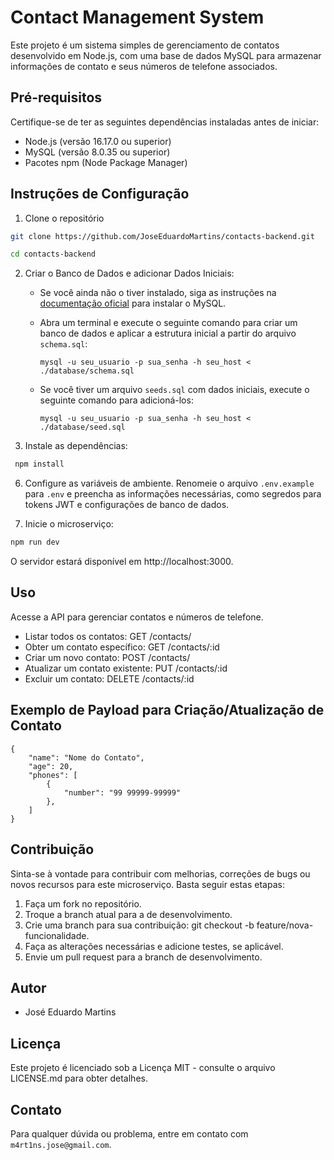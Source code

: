 # Contact Management System

Este projeto é um sistema simples de gerenciamento de contatos desenvolvido em Node.js, com uma base de dados MySQL para armazenar informações de contato e seus números de telefone associados.

## Pré-requisitos

Certifique-se de ter as seguintes dependências instaladas antes de iniciar:

-   Node.js (versão 16.17.0 ou superior)
-   MySQL (versão 8.0.35 ou superior)
-   Pacotes npm (Node Package Manager)

## Instruções de Configuração

1. Clone o repositório

```bash
git clone https://github.com/JoseEduardoMartins/contacts-backend.git

cd contacts-backend
```

2. Criar o Banco de Dados e adicionar Dados Iniciais:

    - Se você ainda não o tiver instalado, siga as instruções na [documentação oficial](https://www.mysql.com/downloads/) para instalar o MySQL.

    - Abra um terminal e execute o seguinte comando para criar um banco de dados e aplicar a estrutura inicial a partir do arquivo `schema.sql`:

        ```
        mysql -u seu_usuario -p sua_senha -h seu_host < ./database/schema.sql

        ```

    - Se você tiver um arquivo `seeds.sql` com dados iniciais, execute o seguinte comando para adicioná-los:
        ```
        mysql -u seu_usuario -p sua_senha -h seu_host < ./database/seed.sql
        ```

3. Instale as dependências:

```bash
 npm install
```

6. Configure as variáveis de ambiente. Renomeie o arquivo `.env.example` para `.env` e preencha as informações necessárias, como segredos para tokens JWT e configurações de banco de dados.

7. Inicie o microserviço:

```bash
npm run dev
```

O servidor estará disponível em http://localhost:3000.

## Uso

Acesse a API para gerenciar contatos e números de telefone.

-   Listar todos os contatos: GET /contacts/
-   Obter um contato específico: GET /contacts/:id
-   Criar um novo contato: POST /contacts/
-   Atualizar um contato existente: PUT /contacts/:id
-   Excluir um contato: DELETE /contacts/:id

## Exemplo de Payload para Criação/Atualização de Contato

```script
{
    "name": "Nome do Contato",
    "age": 20,
    "phones": [
        {
            "number": "99 99999-99999"
        },
    ]
}
```

## Contribuição

Sinta-se à vontade para contribuir com melhorias, correções de bugs ou novos recursos para este microserviço. Basta seguir estas etapas:

1. Faça um fork no repositório.
2. Troque a branch atual para a de desenvolvimento.
3. Crie uma branch para sua contribuição: git checkout -b feature/nova-funcionalidade.
4. Faça as alterações necessárias e adicione testes, se aplicável.
5. Envie um pull request para a branch de desenvolvimento.

## Autor

-   José Eduardo Martins

## Licença

Este projeto é licenciado sob a Licença MIT - consulte o arquivo LICENSE.md para obter detalhes.

## Contato

Para qualquer dúvida ou problema, entre em contato com `m4rt1ns.jose@gmail.com`.
